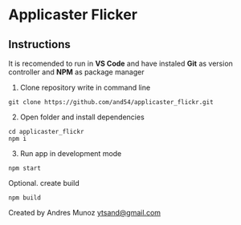 # Applicaster Flicker

## Instructions ##

It is recomended to run in **VS Code** and have instaled **Git** as version controller and **NPM** as package manager

1. Clone repository
write in command line

``` 
git clone https://github.com/and54/applicaster_flickr.git
``` 

2. Open folder and install dependencies
``` 
cd applicaster_flickr
npm i
```

3. Run app in development mode
```
npm start
```

Optional. create build
```
npm build
```

Created by
Andres Munoz
ytsand@gmail.com
